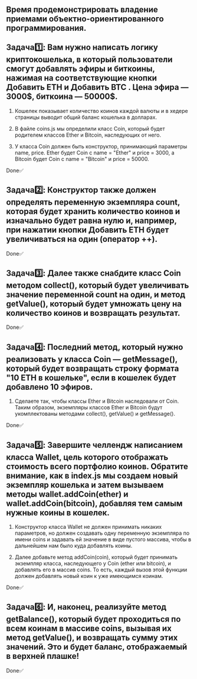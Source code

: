 <div><h2>
Время продемонстрировать владение приемами объектно-ориентированного программирования.
<br/>
<br/>
Задача1️⃣: Вам нужно написать логику криптокошелька, в который пользователи смогут добавлять эфиры и биткоины, нажимая на соответствующие кнопки  Добавить ETH и  Добавить BTC . Цена эфира — 3000$, биткоина — 50000$.
</h2></div>

1. Кошелек показывает количество коинов каждой валюты и в хедере страницы выводит общий баланс кошелька в долларах.

2. В файле coins.js мы определили класс Coin, который будет родителем классов Ether и Bitcoin, наследующих от него.

3. У класса Coin должен быть конструктор, принимающий параметры name, price. Ether будет Coin c name = "Ether" и price = 3000, а Bitcoin будет Coin с name = "Bitcoin" и price = 50000.

Done✅

<div><h2>Задача2️⃣: Конструктор также должен определять переменную экземпляра count, которая будет хранить количество коинов и изначально будет равна нулю и, например, при нажатии кнопки Добавить ETH будет увеличиваться на один (оператор ++).</h2></div>

Done✅

<div><h2>Задача3️⃣: Далее также снабдите класс Coin методом collect(), который будет увеличивать значение переменной count на один, и метод getValue(), который будет умножать цену на количество коинов и возвращать результат.</h2></div>

Done✅

<div><h2>Задача4️⃣: Последний метод, который нужно реализовать у класса Coin — getMessage(), который будет возвращать строку формата "10 ETH в кошельке", если в кошелек будет добавлено 10 эфиров.
</h2></div>

1. Сделаете так, чтобы классы Ether и Bitcoin наследовали от Coin. Таким образом, экземпляры классов Ether и Bitcoin будут укомплектованы методами collect(), getValue() и getMessage().

Done✅

<div><h2>Задача5️⃣: Завершите челлендж написанием класса Wallet, цель которого отображать стоимость всего портфолио коинов. Обратите внимание, как в index.js мы создаем новый экземпляр кошелька и затем вызываем методы wallet.addCoin(ether) и wallet.addCoin(bitcoin), добавляя тем самым нужные коины в кошелек.
</h2></div>

1. Конструктор класса Wallet не должен принимать никаких параметров, но должен создавать одну переменную экземпляра по имени coins и задавать ей значение в виде пустого массива, чтобы в дальнейшем нам было куда добавлять коины.

2. Далее добавьте метод addCoin(coin), который будет принимать экземпляр класса, наследующего у Coin (ether или bitcoin), и добавлять его в массив coins. То есть, каждый вызов этой функции должен добавлять новый коин к уже имеющимся коинам.

Done✅

<div><h2>Задача6️⃣: И, наконец, реализуйте метод getBalance(), который будет проходиться по всем коинам в массиве coins, вызывая их метод getValue(), и возвращать сумму этих значений. Это и будет баланс, отображаемый в верхней плашке!</h2></div>

Done✅

